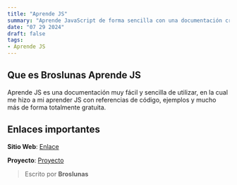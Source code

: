 ```yaml
---
title: "Aprende JS"
summary: "Aprende JavaScript de forma sencilla con una documentación creada por mi"
date: "07 29 2024"
draft: false
tags:
- Aprende JS
---
```

## Que es Broslunas Aprende JS
Aprende JS es una documentación muy fácil y sencilla de utilizar, en la cual me hizo a mi aprender JS con referencias de código, ejemplos y mucho más de forma totalmente gratuita.

## Enlaces importantes

**Sitio Web**: [Enlace](https://aprendejs.broslunas.com//)

**Proyecto**: [Proyecto](/projects/aprendejs)

> Escrito por **Broslunas**